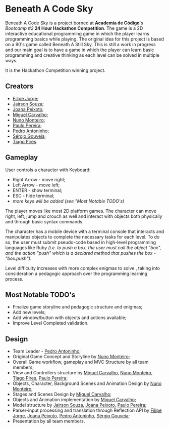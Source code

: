 Beneath A Code Sky
==================

Beneath A Code Sky is a project borned at **Academia de Código**'s _Bootcamp #2_ **24 Hour Hackathon Competition**.
The game is a 2D interactive educational programming game in which the player learns programming basics while playing. The original idea for this project is based on a 90's game called Beneath A Still Sky. This is still a work in progress and our main goal is to have a game in which the player can learn basic programming and creative thinking as each level can be solved in multiple ways. 

It is the Hackathon Competition winning project.


Creators
--------

  * [Filipe Jorge](https://github.com/filipemoraisjorge);
  * [Jairson Souza](https://github.com/JSouza67);
  * [Joana Peixoto](https://github.com/joanaMCSP);
  * [Miguel Carvalho](https://github.com/migcarva);
  * [Nuno Monteiro](https://github.com/Nuno1123);
  * [Paulo Pereira](https://github.com/cucuzinas);
  * [Pedro Antoninho](https://github.com/pantoninho);
  * [Sérgio Gouveia](https://github.com/sgouveia);
  * [Tiago Pires](https://github.com/pirespapires).


Gameplay
--------

User controls a character with Keyboard:
  * Right Arrow - move right;
  * Left Arrow - move left;
  * ENTER - show terminal;
  * ESC - hide terminal;
  * _more keys will be added (see "Most Notable TODO's)_
 
The player moves like most 2D platform games. The character can move right, left, jump and crouch as well and interact with objects both physically and through basic syntax commands.

The character has a mobile device with a terminal console that interacts and manipulates objects to complete the necessary tasks for each level. To do so, the user must submit pseudo-code based in high-level programming languages like Ruby _(i.e. to push a box, the user must call the object "box", and the action "push" which is a declared method that pushes the box - "box.push")_.

Level difficulty increases with more complex enigmas to solve , taking into consideration a pedagogic approach over the  programming learning process.


Most Notable TODO's
-------------------

  * Finalize game storyline and pedagogic structure and enigmas;
  * Add new levels;
  * Add window/button with objects and actions available;
  * Improve Level Completed validation.
  

Design
------

 * Team Leader - [Pedro Antoninho](https://github.com/pantoninho);
 * Original Game Concept and Storyline by [Nuno Monteiro](https://github.com/Nuno1123);
 * Overall Game workflow, gameplay and MVC Structure by all team members;
 * View and Controllers structure by [Miguel Carvalho](https://github.com/migcarva), [Nuno Monteiro](https://github.com/Nuno1123), [Tiago Pires](https://github.com/pirespapires), [Paulo Pereira](https://github.com/cucuzinas);
 * Objects, Character, Background Scenes and Animation Design by [Nuno Monteiro](https://github.com/Nuno1123);
 * Stages and Scenes Design by [Miguel Carvalho](https://github.com/migcarva);
 * Objects and Animation implementation by [Miguel Carvalho](https://github.com/migcarva);
 * Model structure by [Jairson Souza](https://github.com/JSouza67), [Joana Peixoto](https://github.com/joanaMCSP), [Paulo Pereira](https://github.com/cucuzinas);
 * Parser-input processing and translation through Reflection API by [Filipe Jorge](https://github.com/filipemoraisjorge), [Joana Peixoto](https://github.com/joanaMCSP), [Pedro Antoninho](https://github.com/pantoninho), [Sérgio Gouveia](https://github.com/sgouveia);
 * Presentation by all team members.
